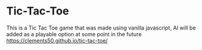 # Tic-Tac-Toe
This is a Tic Tac Toe game that was made using vanilla javascript, AI will be added as a playable option at some point in the future
https://clements50.github.io/tic-tac-toe/
